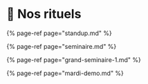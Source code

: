 # 📆 Nos rituels

{% page-ref page="standup.md" %}

{% page-ref page="seminaire.md" %}

{% page-ref page="grand-seminaire-1.md" %}

{% page-ref page="mardi-demo.md" %}



